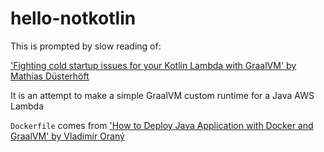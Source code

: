 # hello-notkotlin

This is prompted by slow reading of:

['Fighting cold startup issues for your Kotlin Lambda with GraalVM' by Mathias Düsterhöft](https://medium.com/@mathiasdpunkt/fighting-cold-startup-issues-for-your-kotlin-lambda-with-graalvm-39d19b297730)

It is an attempt to make a simple GraalVM custom runtime for a Java AWS Lambda

`Dockerfile` comes from ['How to Deploy Java Application with Docker and GraalVM' by Vladimír Oraný](https://medium.com/agorapulse-stories/how-to-deploy-java-application-with-docker-and-graalvm-464629d95dbd)

